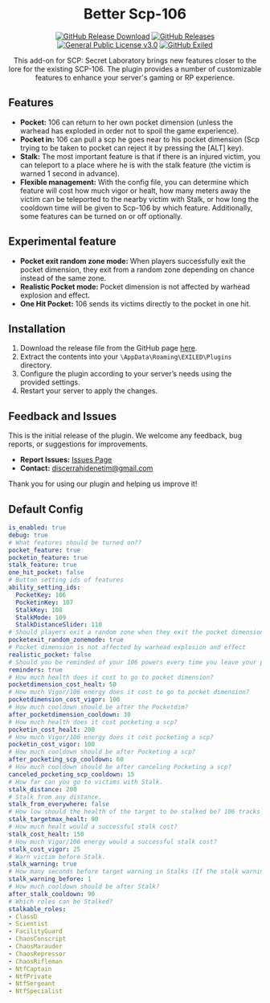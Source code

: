 <h1 align="center">Better Scp-106</h1>
<div align="center">
<a href="https://github.com/MS-crew/BetterScp106/releases"><img src="https://img.shields.io/github/downloads/MS-crew/BetterScp106/total?style=for-the-badge&logo=githubactions&label=Downloads" href="https://github.com/MS-crew/BetterScp106/releases" alt="GitHub Release Download"></a>
<a href="https://github.com/MS-crew/BetterScp106/releases"><img src="https://img.shields.io/badge/Build-2.5.0-brightgreen?style=for-the-badge&logo=gitbook" href="https://github.com/MS-crew/BetterScp106/releases" alt="GitHub Releases"></a>
<a href="https://github.com/MS-crew/BetterScp106/blob/master/LICENSE"><img src="https://img.shields.io/badge/Licence-GNU_3.0-blue?style=for-the-badge&logo=gitbook" href="https://github.com/MS-crew/BetterScp106/blob/master/LICENSE" alt="General Public License v3.0"></a>
<a href="https://github.com/ExMod-Team/EXILED"><img src="https://img.shields.io/badge/Exiled-9.0.0-red?style=for-the-badge&logo=gitbook" href="https://github.com/ExMod-Team/EXILED" alt="GitHub Exiled"></a>


This add-on for SCP: Secret Laboratory brings new features closer to the lore for the existing SCP-106. The plugin provides a number of customizable features to enhance your server's gaming or RP experience.
</div>

## Features

- **Pocket:** 106 can return to her own pocket dimension (unless the warhead has exploded in order not to spoil the game experience).
- **Pocket in:** 106 can pull a scp he goes near to his pocket dimension (Scp trying to be taken to pocket can reject it by pressing the [ALT] key).
- **Stalk:** The most important feature is that if there is an injured victim, you can teleport to a place where he is with the stalk feature (the victim is warned 1 second in advance).
- **Flexible management:** With the config file, you can determine which feature will cost how much vigor or healt, how many meters away the victim can be teleported to the nearby victim with Stalk, or how long the cooldown time will be given to Scp-106 by which feature. Additionally, some features can be turned on or off optionally.

## Experimental feature

- **Pocket exit random zone mode:** When players successfully exit the pocket dimension, they exit from a random zone depending on chance instead of the same zone.
- **Realistic Pocket mode:** Pocket dimension is not affected by warhead explosion and effect.
- **One Hit Pocket:** 106 sends its victims directly to the pocket in one hit.

## Installation

1. Download the release file from the GitHub page [here](https://github.com/MS-crew/BetterScp106/releases).
2. Extract the contents into your `\AppData\Roaming\EXILED\Plugins` directory.
3. Configure the plugin according to your server’s needs using the provided settings.
4. Restart your server to apply the changes.

## Feedback and Issues

This is the initial release of the plugin. We welcome any feedback, bug reports, or suggestions for improvements.

- **Report Issues:** [Issues Page](https://github.com/MS-crew/BetterScp106/issues)
- **Contact:** [discerrahidenetim@gmail.com](mailto:discerrahidenetim@gmail.com)

Thank you for using our plugin and helping us improve it!
## Default Config
```yml
is_enabled: true
debug: true
# What features should be turned on??
pocket_feature: true
pocketin_feature: true
stalk_feature: true
one_hit_pocket: false
# Button setting ids of features
ability_setting_ids:
  PocketKey: 106
  PocketinKey: 107
  StalkKey: 108
  StalkMode: 109
  StalkDistanceSlider: 110
# Should players exit a random zone when they exit the pocket dimension?
pocketexit_random_zonemode: true
# Pocket dimension is not affected by warhead explosion and effect
realistic_pocket: false
# Should you be reminded of your 106 powers every time you leave your pocket?
reminders: true
# How much health does it cost to go to pocket dimension?
pocketdimension_cost_healt: 50
# How much Vigor/106 energy does it cost to go to pocket dimension?
pocketdimension_cost_vigor: 100
# How much cooldown should be after the Pocketdim?
after_pocketdimension_cooldown: 30
# How much health does it cost pocketing a scp?
pocketin_cost_healt: 200
# How much Vigor/106 energy does it cost pocketing a scp?
pocketin_cost_vigor: 100
# How much cooldown should be after Pocketing a scp?
after_pocketing_scp_cooldown: 60
# How much cooldown should be after canceling Pocketing a scp?
canceled_pocketing_scp_cooldown: 15
# How far can you go to victims with Stalk.
stalk_distance: 200
# Stalk from any distance.
stalk_from_everywhere: false
# How low should the health of the target to be stalked be? 106 tracks moribund targets, so the target to be stalked will be the one with the lowest health and the one you set. (if you want him to be able to stalk everyone, you can just write 101)
stalk_targetmax_healt: 90
# How much healt would a successful stalk cost?
stalk_cost_healt: 150
# How much Vigor/106 energy would a successful stalk cost?
stalk_cost_vigor: 25
# Warn victim before Stalk.
stalk_warning: true
# How many seconds before target warning in Stalks (If the stalk warning is on)
stalk_warning_before: 1
# How much cooldown should be after Stalk?
after_stalk_cooldown: 90
# Which roles can be Stalked?
stalkable_roles:
- ClassD
- Scientist
- FacilityGuard
- ChaosConscript
- ChaosMarauder
- ChaosRepressor
- ChaosRifleman
- NtfCaptain
- NtfPrivate
- NtfSergeant
- NtfSpecialist

```

